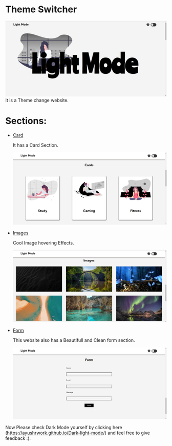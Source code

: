 # Theme Switcher
![Banner](https://github.com/Ayushrwork/Dark-light-mode/blob/master/media/images/darkmode%231.png?raw=true)
 It is a Theme change website.
 
# Sections:
* [Card]()

  It has a Card Section.
   
  ![Banner](https://github.com/Ayushrwork/Dark-light-mode/blob/master/media/images/darkmode%232.png?raw=true)

* [Images]()

   Cool Image hovering Effects.
   
     ![Banner](https://github.com/Ayushrwork/Dark-light-mode/blob/master/media/images/darkmode%233.png?raw=true)

* [Form]()

  This website also has a Beautifull and Clean form section.

     ![Banner](https://github.com/Ayushrwork/Dark-light-mode/blob/master/media/images/darkmode%234.png?raw=true)
  
Now Please check Dark Mode yourself by clicking here (https://ayushrwork.github.io/Dark-light-mode/) and feel free to give feedback :).
